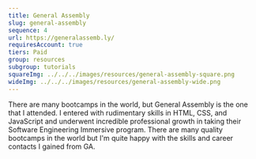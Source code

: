 ```yaml
---
title: General Assembly
slug: general-assembly
sequence: 4
url: https://generalassemb.ly/
requiresAccount: true
tiers: Paid
group: resources
subgroup: tutorials
squareImg: ../../../images/resources/general-assembly-square.png
wideImg: ../../../images/resources/general-assembly-wide.png
---
```


There are many bootcamps in the world, but General Assembly is the one that I attended.  I entered with rudimentary skills in HTML, CSS, and JavaScript and underwent incredible professional growth in taking their Software Engineering Immersive program.  There are many quality bootcamps in the world but I'm quite happy with the skills and career contacts I gained from GA.